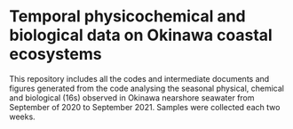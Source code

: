# Temporal physicochemical and biological data on Okinawa coastal ecosystems

This repository includes all the codes and intermediate documents and figures generated from the code analysing the seasonal physical, chemical and biological (16s) observed in Okinawa nearshore seawater from September of 2020 to September 2021. Samples were collected each two weeks.


